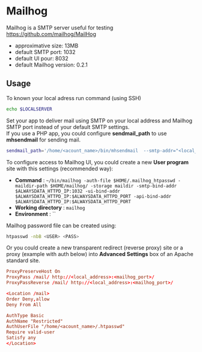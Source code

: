# Mailhog

Mailhog is a SMTP server useful for testing https://github.com/mailhog/MailHog

* approximative size: 13MB
* default SMTP port: 1032
* default UI pour: 8032
* default Mailhog version: 0.2.1

## Usage

To known your local adress run command (using SSH)

```bash
echo $LOCALSERVER
```

Set your app to deliver mail using SMTP on your local address and Mailhog SMTP port instead of your default SMTP settings.  
If you use a PHP app, you could configure **sendmail_path** to use **mhsendmail** for sending mail.

```bash
sendmail_path='/home/<acount_name>/bin/mhsendmail  --smtp-addr="<local_address>:<mailhog_port>"'
```

To configure access to Mailhog UI, you could create a new **User program** site with this settings (recommended way):

* **Command** : `~/bin/mailhog -auth-file $HOME/.mailhog_htpasswd -maildir-path $HOME/mailhog/ -storage maildir -smtp-bind-addr $ALWAYSDATA_HTTPD_IP:1032 -ui-bind-addr $ALWAYSDATA_HTTPD_IP:$ALWAYSDATA_HTTPD_PORT -api-bind-addr $ALWAYSDATA_HTTPD_IP:$ALWAYSDATA_HTTPD_PORT`
* **Working directory** : `mailhog`
* **Environment** : ``

Mailhog password file can be created using:

```bash
htpasswd -nbB <USER> <PASS>
```

Or you could create a new transparent redirect (reverse proxy) site or a proxy (example with auth below) into **Advanced Settings** box of an Apache standard site.

```conf
ProxyPreserveHost On
ProxyPass /mail/ http://<local_address>:<mailhog_port>/
ProxyPassReverse /mail/ http://<local_address>:<mailhog_port>/

<Location /mail>
Order Deny,allow
Deny From All

AuthType Basic
AuthName "Restricted"
AuthUserFile "/home/<acount_name>/.htpasswd"
Require valid-user
Satisfy any
</Location>
```